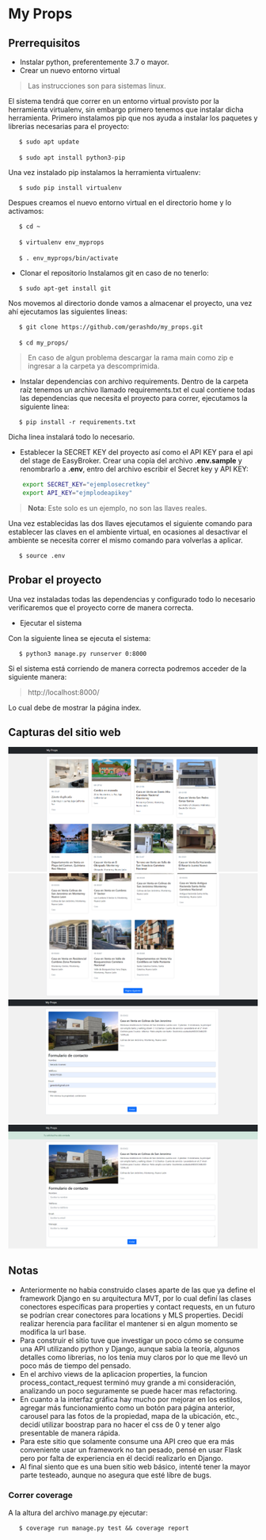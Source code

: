 # My Props

## Prerrequisitos
- Instalar python, preferentemente 3.7 o mayor.
- Crear un nuevo entorno virtual

> Las instrucciones son para sistemas linux.

El sistema tendrá que correr en un entorno virtual provisto por la herramienta virtualenv, sin embargo primero tenemos que instalar dicha herramienta.
Primero instalamos pip que nos ayuda a instalar los paquetes y librerias necesarias para el proyecto:
```shell
   $ sudo apt update

   $ sudo apt install python3-pip
   ```
Una vez instalado pip instalamos la herramienta virtualenv:
```shell
   $ sudo pip install virtualenv
   ```
Despues creamos el nuevo entorno virtual en el directorio home y lo activamos:
```shell
   $ cd ~

   $ virtualenv env_myprops

   $ . env_myprops/bin/activate
   ```

- Clonar el repositorio
Instalamos git en caso de no tenerlo:
```shell
   $ sudo apt-get install git
   ```
Nos movemos al directorio donde vamos a almacenar el proyecto, una vez ahí ejecutamos las siguientes lineas:
```shell
   $ git clone https://github.com/gerashdo/my_props.git

   $ cd my_props/
   ```
> En caso de algun problema descargar la rama main como zip e ingresar a la carpeta ya descomprimida.
- Instalar dependencias con archivo requirements.
Dentro de la carpeta raíz tenemos un archivo llamado requirements.txt el cual contiene todas las dependencias que necesita el proyecto para correr, ejecutamos la siguiente linea:
```shell
   $ pip install -r requirements.txt
   ```
Dicha linea instalará todo lo necesario.

- Establecer la SECRET KEY del proyecto así como el API KEY para el api del stage de EasyBroker.
Crear una copia del archivo __.env.sample__ y renombrarlo a __.env__, entro del archivo escribir el Secret key y API KEY:
```sh
    export SECRET_KEY="ejemplosecretkey"
    export API_KEY="ejmplodeapikey"
```
> **Nota**: Este solo es un ejemplo, no son las llaves reales.

Una vez establecidas las dos llaves ejecutamos el siguiente comando para establecer las claves en el ambiente virtual, en ocasiones al desactivar el ambiente se necesita correr el mismo comando para volverlas a aplicar.

```shell
   $ source .env
```

## Probar el proyecto
Una vez instaladas todas las dependencias y configurado todo lo necesario verificaremos que el proyecto corre de manera correcta.

- Ejecutar el sistema

Con la siguiente linea se ejecuta el sistema:
```shell
   $ python3 manage.py runserver 0:8000 
```
Si el sistema está corriendo de manera correcta podremos acceder de la siguiente manera:
   > http://localhost:8000/

Lo cual debe de mostrar la página index.

## Capturas del sitio web

![Index](doc/screen_1.png)
![Index inferior](doc/screen_2.png)
![Propiedad y formulario](doc/screen_3.png)
![Request exitosa](doc/screen_4.png)


## Notas
- Anteriormente no habia construido clases aparte de las que ya define el framework Django en su arquitectura MVT, por lo cual definí las clases conectores específicas para properties y contact requests, en un futuro se podrían crear conectores para locations y MLS properties. Decidí realizar herencia para facilitar el mantener si en algun momento se modifica la url base.
- Para construir el sitio tuve que investigar un poco cómo se consume una API utilizando python y Django, aunque sabia la teoría, algunos detalles como librerias, no los tenia muy claros por lo que me llevó un poco más de tiempo del pensado.
- En el archivo views de la aplicacion properties, la funcion process_contact_request terminó muy grande a mi consideración, analizando un poco seguramente se puede hacer mas refactoring.
- En cuanto a la interfaz gráfica hay mucho por mejorar en los estilos, agregar más funcionamiento como un botón para página anterior, carousel para las fotos de la propiedad, mapa de la ubicación, etc., decidí utilizar boostrap para no hacer el css de 0 y tener algo presentable de manera rápida.
- Para este sitio que solamente consume una API creo que era más conveniente usar un framework no tan pesado, pensé en usar Flask pero por falta de experiencia en él decidí realizarlo en Django.
- Al final siento que es una buen sitio web básico, intenté tener la mayor parte testeado, aunque no asegura que esté líbre de bugs.

### Correr coverage

A la altura del archivo manage.py ejecutar:
```shell
   $ coverage run manage.py test && coverage report 
```